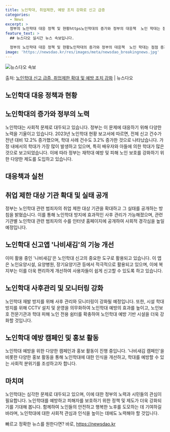 ```yaml
---
title: 노인학대, 취업제한, 예방 조치 강화로 신고 급증
categories:
  - News
excerpt: >
  정부의 노인학대 대응 정책 및 현황https노인학대의 증가와 정부의 대응책  노인 학대는 점점 증가하는 심각한…
feature_text: >
  ## 뉴스다오 실시간 뉴스 속보입니다.

  정부의 노인학대 대응 정책 및 현황노인학대의 증가와 정부의 대응책  노인 학대는 점점 증가하는 심각한…
image: 'https://newsdao.kr/res/images/meta/newsdao_breakingnews.jpg'
---
```


![뉴스다오 속보](https://newsdao.kr/res/images/meta/newsdao_breakingnews.jpg)

<p>출처: <a href="https://newsdao.kr/4252" rel="dofollow">노인학대 신고 급증, 취업제한 확대 및 예방 조치 강화</a> | 뉴스다오</p>

## 노인학대 대응 정책과 현황

## 노인학대의 증가와 정부의 노력

노인학대는 사회적 문제로 대두되고 있습니다. 정부는 이 문제에 대응하기 위해 다양한 노력을 기울이고 있습니다. 2023년 노인학대 현황 보고서에 따르면, 전체 신고 건수가 전년 대비 12.2% 증가했으며, 학대 사례 건수도 3.2% 증가한 것으로 나타났습니다. 가정 내에서의 학대가 가장 많이 발생하고 있으며, 특히 배우자와 아들에 의한 학대가 많은 것으로 보고되었습니다. 이에 따라 정부는 재학대 예방 및 피해 노인 보호를 강화하기 위한 다양한 제도를 도입하고 있습니다.

## 대응책과 실천

## 취업 제한 대상 기관 확대 및 실태 공개
정부는 노인학대 관련 범죄자의 취업 제한 대상 기관을 확대하고 그 실태를 공개하는 방침을 밝혔습니다. 이를 통해 노인학대 방지에 효과적인 사후 관리가 가능해졌으며, 관련 기관별 노인학대 관련 범죄자의 수를 인터넷 홈페이지에 공개하여 사회적 경각심을 높일 예정입니다.

## 노인학대 신고앱 '나비새김'의 기능 개선
이미 활용 중인 '나비새김'은 노인학대 신고의 중요한 도구로 활용되고 있습니다. 이 앱은 노인요양시설, 요양병원, 장기요양기관 등에서 적극적으로 활용되고 있으며, 이에 복지부는 이를 더욱 편리하게 개선하여 사용자들이 쉽게 신고할 수 있도록 하고 있습니다.

## 노인학대 사후관리 및 모니터링 강화
노인학대 재발 방지를 위해 사후 관리와 모니터링이 강화될 예정입니다. 또한, 시설 학대 방지를 위해 CCTV 설치 및 운영을 의무화하여 노인학대 예방의 효과를 높이고, 노인보호 전문기관과 학대 피해 노인 전용 쉼터를 확충하여 노인학대 예방 기반 시설을 더욱 강화할 것입니다.

## 노인학대 예방 캠페인 및 홍보 활동
노인학대 예방을 위한 다양한 캠페인과 홍보 활동이 진행 중입니다. '나비새김 캠페인'을 비롯한 다양한 홍보 활동을 통해 노인학대에 대한 인식을 개선하고, 학대를 예방할 수 있는 사회적 분위기를 조성하고자 합니다.

## 마치며
노인학대는 심각한 문제로 대두되고 있으며, 이에 대한 정부의 노력과 시민들의 관심이 필요합니다. 노인학대를 예방하고 피해자를 보호하기 위한 정책 및 제도가 더욱 강화되기를 기대해 봅니다. 함께하여 노인들의 안전하고 행복한 노후를 도모하는 데 기여하길 바라며, 노인학대에 대한 사회적 관심과 인식을 높이는 데에도 노력해야 할 것입니다. 

빠르고 정확한 뉴스를 원한다면? 바로, <a href="https://newsdao.kr" rel="dofollow">https://newsdao.kr</a>


